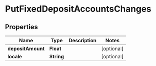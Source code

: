 

# PutFixedDepositAccountsChanges


## Properties

| Name | Type | Description | Notes |
|------------ | ------------- | ------------- | -------------|
|**depositAmount** | **Float** |  |  [optional] |
|**locale** | **String** |  |  [optional] |



